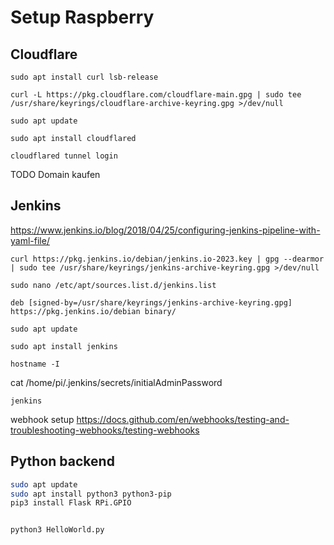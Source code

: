 # Setup Raspberry

## Cloudflare

```
sudo apt install curl lsb-release
```

```
curl -L https://pkg.cloudflare.com/cloudflare-main.gpg | sudo tee /usr/share/keyrings/cloudflare-archive-keyring.gpg >/dev/null
```

```
sudo apt update
```

```
sudo apt install cloudflared
```

```
cloudflared tunnel login
```

TODO Domain kaufen


## Jenkins

https://www.jenkins.io/blog/2018/04/25/configuring-jenkins-pipeline-with-yaml-file/

```
curl https://pkg.jenkins.io/debian/jenkins.io-2023.key | gpg --dearmor | sudo tee /usr/share/keyrings/jenkins-archive-keyring.gpg >/dev/null
```

```
sudo nano /etc/apt/sources.list.d/jenkins.list
```

```
deb [signed-by=/usr/share/keyrings/jenkins-archive-keyring.gpg] https://pkg.jenkins.io/debian binary/
```

```
sudo apt update
```

`sudo apt install jenkins`

`hostname -I`

cat /home/pi/.jenkins/secrets/initialAdminPassword

`jenkins`


webhook setup https://docs.github.com/en/webhooks/testing-and-troubleshooting-webhooks/testing-webhooks



## Python backend

```bash
sudo apt update
sudo apt install python3 python3-pip
pip3 install Flask RPi.GPIO


python3 HelloWorld.py
```

